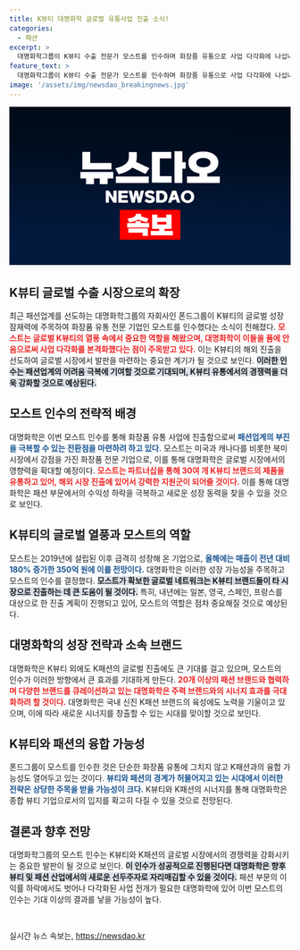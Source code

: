```yaml
---
title: K뷰티 대명화학 글로벌 유통사업 진출 소식!
categories:
  - 패션
excerpt: >
  대명화학그룹이 K뷰티 수출 전문가 모스트를 인수하며 화장품 유통으로 사업 다각화에 나섭니다. 패션 부진을 극복할 새로운 가능성에 이목이 집중되면서, 모스트의 글로벌 네트워크와 시너지 효과가 기대됩니다!
feature_text: >
  대명화학그룹이 K뷰티 수출 전문가 모스트를 인수하며 화장품 유통으로 사업 다각화에 나섭니다. 패션 부진을 극복할 새로운 가능성에 이목이 집중되면서, 모스트의 글로벌 네트워크와 시너지 효과가 기대됩니다!
image: '/assets/img/newsdao_breakingnews.jpg'
---
```


<p><img src="/assets/img/newsdao_breakingnews.jpg" alt="koreaapp 속보" /></p>

<h2 data-ke-size="size26">K뷰티 글로벌 수출 시장으로의 확장</h2>

<p data-ke-size="size16">최근 패션업계를 선도하는 대명화학그룹의 자회사인 폰드그룹이 K뷰티의 글로벌 성장 잠재력에 주목하여 화장품 유통 전문 기업인 모스트를 인수했다는 소식이 전해졌다. <b><span style="color: #ee2323;">모스트는 글로벌 K뷰티의 열풍 속에서 중요한 역할을 해왔으며, 대명화학이 이들을 품에 안음으로써 사업 다각화를 본격화했다는 점이 주목받고 있다.</span></b> 이는 K뷰티의 해외 진출을 선도하여 글로벌 시장에서 발판을 마련하는 중요한 계기가 될 것으로 보인다. <b><span style="background-color: #21538527;">이러한 인수는 패션업계의 어려움 극복에 기여할 것으로 기대되며, K뷰티 유통에서의 경쟁력을 더욱 강화할 것으로 예상된다.</span></b></p>

<h2 data-ke-size="size26">모스트 인수의 전략적 배경</h2>

<p data-ke-size="size16">대명화학은 이번 모스트 인수를 통해 화장품 유통 사업에 진출함으로써 <b><span style="color: #1a5490;">패션업계의 부진을 극복할 수 있는 전환점을 마련하려 하고 있다.</span></b> 모스트는 미국과 캐나다를 비롯한 북미 시장에서 강점을 가진 화장품 전문 기업으로, 이를 통해 대명화학은 글로벌 시장에서의 영향력을 확대할 예정이다. <b><span style="color: #ee2323;">모스트는 파트너십을 통해 30여 개 K뷰티 브랜드의 제품을 유통하고 있어, 해외 시장 진출에 있어서 강력한 지원군이 되어줄 것이다.</span></b> 이를 통해 대명화학은 패션 부문에서의 수익성 하락을 극복하고 새로운 성장 동력을 찾을 수 있을 것으로 보인다.</p>

<h2 data-ke-size="size26">K뷰티의 글로벌 열풍과 모스트의 역할</h2>

<p data-ke-size="size16">모스트는 2019년에 설립된 이후 급격히 성장해 온 기업으로, <b><span style="color: #1a5490;">올해에는 매출이 전년 대비 180% 증가한 350억 원에 이를 전망이다.</span></b> 대명화학은 이러한 성장 가능성을 주목하고 모스트의 인수를 결정했다. <b><span style="background-color: #21538527;">모스트가 확보한 글로벌 네트워크는 K뷰티 브랜드들이 타 시장으로 진출하는 데 큰 도움이 될 것이다.</span></b> 특히, 내년에는 일본, 영국, 스페인, 프랑스를 대상으로 한 진출 계획이 진행되고 있어, 모스트의 역할은 점차 중요해질 것으로 예상된다.</p>

<h2 data-ke-size="size26">대명화학의 성장 전략과 소속 브랜드</h2>

<p data-ke-size="size16">대명화학은 K뷰티 외에도 K패션의 글로벌 진출에도 큰 기대를 걸고 있으며, 모스트의 인수가 이러한 방향에서 큰 효과를 기대하게 만든다. <b><span style="color: #ee2323;">20개 이상의 패션 브랜드와 협력하며 다양한 브랜드를 큐레이션하고 있는 대명화학은 주력 브랜드와의 시너지 효과를 극대화하려 할 것이다.</span></b> 대명화학은 국내 신진 K패션 브랜드의 육성에도 노력을 기울이고 있으며, 이에 따라 새로운 시너지를 창출할 수 있는 시대를 맞이할 것으로 보인다.</p>

<h2 data-ke-size="size26">K뷰티와 패션의 융합 가능성</h2>

<p data-ke-size="size16">폰드그룹이 모스트를 인수한 것은 단순한 화장품 유통에 그치지 않고 K패션과의 융합 가능성도 열어두고 있는 것이다. <b><span style="color: #1a5490;">뷰티와 패션의 경계가 허물어지고 있는 시대에서 이러한 전략은 상당한 주목을 받을 가능성이 크다.</span></b> K뷰티와 K패션의 시너지를 통해 대명화학은 종합 뷰티 기업으로서의 입지를 확고히 다질 수 있을 것으로 전망된다.</p>

<h2 data-ke-size="size26">결론과 향후 전망</h2>

<p data-ke-size="size16">대명화학그룹의 모스트 인수는 K뷰티와 K패션의 글로벌 시장에서의 경쟁력을 강화시키는 중요한 발판이 될 것으로 보인다. <b><span style="background-color: #21538527;">이 인수가 성공적으로 진행된다면 대명화학은 향후 뷰티 및 패션 산업에서의 새로운 선두주자로 자리매김할 수 있을 것이다.</span></b> 패션 부문의 이익률 하락에서도 벗어나 다각화된 사업 전개가 필요한 대명화학에 있어 이번 모스트의 인수는 기대 이상의 결과를 낳을 가능성이 높다.</p>

<p data-ke-size="size16">&nbsp;</p>
실시간 뉴스 속보는, <a href="https://newsdao.kr" rel="dofollow">https://newsdao.kr</a>


